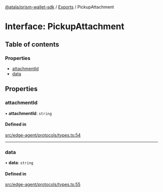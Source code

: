 [@atala/prism-wallet-sdk](../README.md) / [Exports](../modules.md) / PickupAttachment

# Interface: PickupAttachment

## Table of contents

### Properties

- [attachmentId](PickupAttachment.md#attachmentid)
- [data](PickupAttachment.md#data)

## Properties

### attachmentId

• **attachmentId**: `string`

#### Defined in

[src/edge-agent/protocols/types.ts:54](https://github.com/hyperledger/identus-edge-agent-sdk-ts/blob/1a3abf65a2f89b4ecd0f28af600329805573d6fc/src/edge-agent/protocols/types.ts#L54)

___

### data

• **data**: `string`

#### Defined in

[src/edge-agent/protocols/types.ts:55](https://github.com/hyperledger/identus-edge-agent-sdk-ts/blob/1a3abf65a2f89b4ecd0f28af600329805573d6fc/src/edge-agent/protocols/types.ts#L55)
